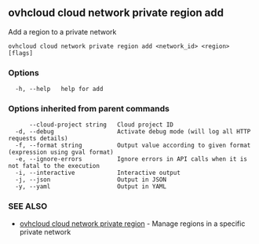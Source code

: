## ovhcloud cloud network private region add

Add a region to a private network

```
ovhcloud cloud network private region add <network_id> <region> [flags]
```

### Options

```
  -h, --help   help for add
```

### Options inherited from parent commands

```
      --cloud-project string   Cloud project ID
  -d, --debug                  Activate debug mode (will log all HTTP requests details)
  -f, --format string          Output value according to given format (expression using gval format)
  -e, --ignore-errors          Ignore errors in API calls when it is not fatal to the execution
  -i, --interactive            Interactive output
  -j, --json                   Output in JSON
  -y, --yaml                   Output in YAML
```

### SEE ALSO

* [ovhcloud cloud network private region](ovhcloud_cloud_network_private_region.md)	 - Manage regions in a specific private network

